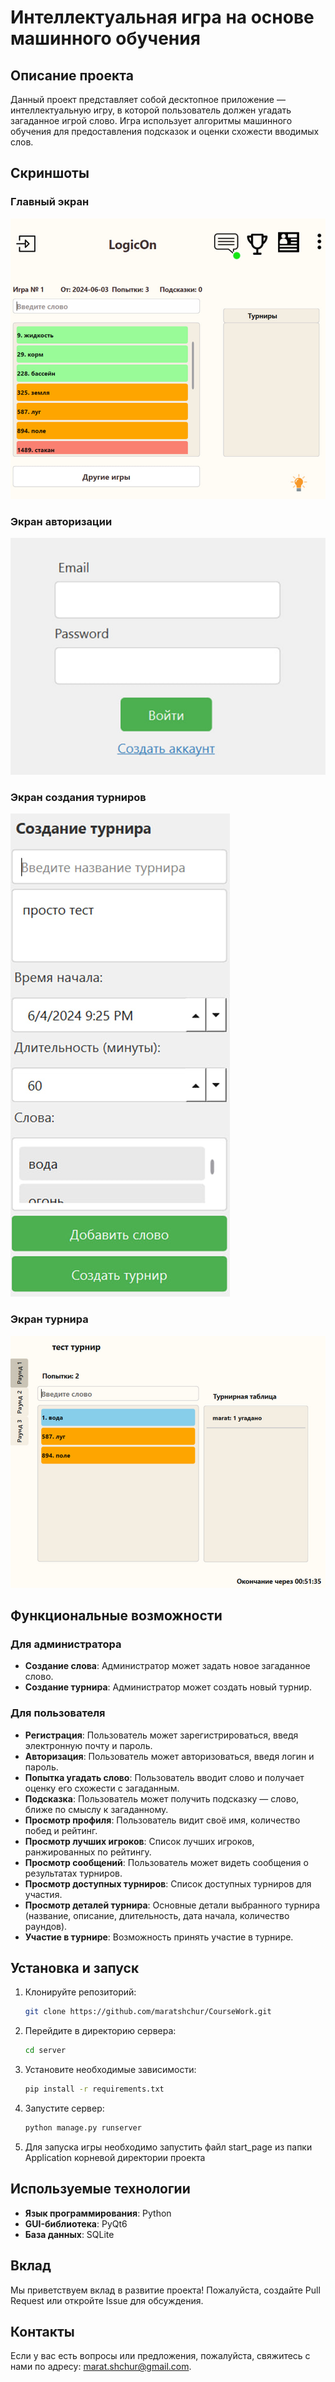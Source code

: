 # Интеллектуальная игра на основе машинного обучения

## Описание проекта

Данный проект представляет собой десктопное приложение — интеллектуальную игру, в которой пользователь должен угадать загаданное игрой слово. Игра использует алгоритмы машинного обучения для предоставления подсказок и оценки схожести вводимых слов.

## Скриншоты

### Главный экран
![Главный экран](https://github.com/maratshchur/CourseWork/blob/MyMain/Screenshots/photo_2023-10-30_17-20-32.jpg)

### Экран авторизации
![Экран авторизации](https://github.com/maratshchur/CourseWork/blob/MyMain/Screenshots/photo_2024-06-20_18-29-29.jpg)

### Экран создания турниров
![Экран создания турнира](https://github.com/maratshchur/CourseWork/blob/MyMain/Screenshots/photo_2024-06-20_18-29-39.jpg)

### Экран турнира
![Экран турнира](https://github.com/maratshchur/CourseWork/blob/MyMain/Screenshots/photo_2024-06-20_18-29-42.jpg)

## Функциональные возможности

### Для администратора

- **Создание слова**: Администратор может задать новое загаданное слово.
- **Создание турнира**: Администратор может создать новый турнир.

### Для пользователя

- **Регистрация**: Пользователь может зарегистрироваться, введя электронную почту и пароль.
- **Авторизация**: Пользователь может авторизоваться, введя логин и пароль.
- **Попытка угадать слово**: Пользователь вводит слово и получает оценку его схожести с загаданным.
- **Подсказка**: Пользователь может получить подсказку — слово, ближе по смыслу к загаданному.
- **Просмотр профиля**: Пользователь видит своё имя, количество побед и рейтинг.
- **Просмотр лучших игроков**: Список лучших игроков, ранжированных по рейтингу.
- **Просмотр сообщений**: Пользователь может видеть сообщения о результатах турниров.
- **Просмотр доступных турниров**: Список доступных турниров для участия.
- **Просмотр деталей турнира**: Основные детали выбранного турнира (название, описание, длительность, дата начала, количество раундов).
- **Участие в турнире**: Возможность принять участие в турнире.

## Установка и запуск

1. Клонируйте репозиторий:
    ```sh
    git clone https://github.com/maratshchur/CourseWork.git
    ```

2. Перейдите в директорию ceрвера:
    ```sh
    cd server
    ```

3. Установите необходимые зависимости:
    ```sh
    pip install -r requirements.txt
    ```

4. Запустите сервер:
    ```sh
    python manage.py runserver
    ```
5. Для запуска игры необходимо запустить файл start_page из папки Application корневой директории проекта
 

## Используемые технологии

- **Язык программирования**: Python
- **GUI-библиотека**: PyQt6
- **База данных**: SQLite

## Вклад

Мы приветствуем вклад в развитие проекта! Пожалуйста, создайте Pull Request или откройте Issue для обсуждения.

## Контакты

Если у вас есть вопросы или предложения, пожалуйста, свяжитесь с нами по адресу: [marat.shchur@gmail.com](marat.shchur@gmail.com).
